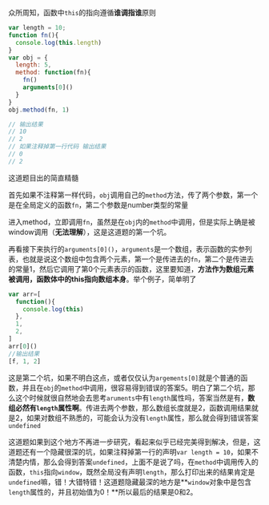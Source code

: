 众所周知，函数中`this`的指向遵循**谁调指谁**原则
```js
var length = 10;
function fn(){
  console.log(this.length)
}
var obj = {
  length: 5,
  method: function(fn){
    fn()
    arguments[0]()
  }
}
obj.method(fn, 1)

// 输出结果
// 10
// 2
// 如果注释掉第一行代码 输出结果
// 0
// 2
```

这道题目出的简直精髓

首先如果不注释第一样代码，`obj`调用自己的`method`方法，传了两个参数，第一个是在全局定义的函数`fn`，第二个参数是number类型的常量

进入method，立即调用`fn`，虽然是在`obj`内的`method`中调用，但是实际上确是被window调用（**无法理解**），这是这道题的第一个坑。

再看接下来执行的`arguments[0]()`，`arguments`是一个数组，表示函数的实参列表，也就是说这个数组中包含两个元素，第一个是传进去的`fn`，第二个是传进去的常量1，然后它调用了第0个元素表示的函数，这里要知道，**方法作为数组元素被调用，函数体中的this指向数组本身**。举个例子，简单明了

```js
var arr=[
  function(){
    console.log(this)
  },
  1,
  2,
]
arr[0]()
//输出结果
[f, 1, 2]
```

这是第二个坑，如果不明白这点，或者仅仅认为`argements[0]`就是个普通的函数，并且在`obj`的`method`中调用，很容易得到错误的答案5。明白了第二个坑，那么这个时候就很自然地会去思考`aruments`中有`length`属性吗，答案当然是有，**数组必然有`length`属性啊**。传进去两个参数，那么数组长度就是2，函数调用结果就是2，如果对数组不熟悉的，可能会认为没有`length`属性，那么就会得到错误答案`undefined`

这道题如果到这个地方不再进一步研究，看起来似乎已经完美得到解决，但是，这道题还有一个隐藏很深的坑，如果注释掉第一行的声明`var length = 10`，如果不清楚内情，那么会得到答案`undefined`，上面不是说了吗，在`method`中调用传入的函数，`this`指向`window`，既然全局没有声明`length`，那么打印出来的结果肯定是`undefined`嘛，错！大错特错！这道题隐藏最深的地方是**`window`对象中是包含`length`属性的，并且初始值为0！**所以最后的结果是0和2。

